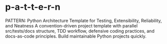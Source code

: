 # p-a-t-t-e-r-n
PATTERN: Python Architecture Template for Testing, Extensibility, Reliability, and Neatness  A convention-driven project template with parallel src/tests/docs structure, TDD workflow, defensive coding practices, and docs-as-code principles. Build maintainable Python projects quickly.
